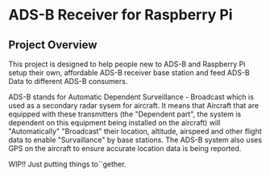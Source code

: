 ADS-B Receiver for Raspberry Pi
===============================

## Project Overview

This project is designed to help people new to ADS-B and Raspberry Pi setup their own, affordable ADS-B receiver base station and feed ADS-B Data to different ADS-B consumers.

ADS-B stands for Automatic Dependent Surveillance - Broadcast which is used as a secondary radar sysem for aircraft. It means that Aircraft that are equipped with these transmitters (the "Dependent part", the system is dependent on this equipment being installed on the aircraft) will "Automatically" "Broadcast" their location, altitude, airspeed and other flight data to enable "Survaillance" by base stations. The ADS-B system also uses GPS on the aircraft to ensure accurate location data is being reported.


WIP!! Just putting things to``gether.
